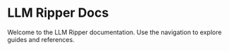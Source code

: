 # LLM Ripper Docs

Welcome to the LLM Ripper documentation. Use the navigation to explore guides and references.

